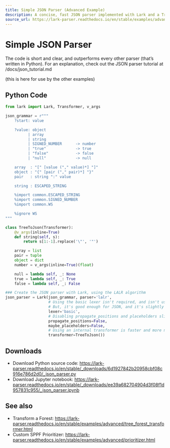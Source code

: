 ```yaml
---
title: Simple JSON Parser (Advanced Example)
description: A concise, fast JSON parser implemented with Lark and a Transformer; includes the full grammar and parser configuration.
source_url: https://lark-parser.readthedocs.io/en/stable/examples/advanced/_json_parser.html
---
```


# Simple JSON Parser

The code is short and clear, and outperforms every other parser (that’s written in Python). For an explanation, check out the JSON parser tutorial at /docs/json_tutorial.md

(this is here for use by the other examples)

## Python Code

```python
from lark import Lark, Transformer, v_args

json_grammar = r"""
    ?start: value

    ?value: object
          | array
          | string
          | SIGNED_NUMBER      -> number
          | "true"             -> true
          | "false"            -> false
          | "null"             -> null

    array  : "[" [value ("," value)*] "]"
    object : "{" [pair ("," pair)*] "}"
    pair   : string ":" value

    string : ESCAPED_STRING

    %import common.ESCAPED_STRING
    %import common.SIGNED_NUMBER
    %import common.WS

    %ignore WS
"""

class TreeToJson(Transformer):
    @v_args(inline=True)
    def string(self, s):
        return s[1:-1].replace('\"', '"')

    array = list
    pair = tuple
    object = dict
    number = v_args(inline=True)(float)

    null = lambda self, _: None
    true = lambda self, _: True
    false = lambda self, _: False

### Create the JSON parser with Lark, using the LALR algorithm
json_parser = Lark(json_grammar, parser='lalr',
                   # Using the basic lexer isn't required, and isn't usually recommended.
                   # But, it's good enough for JSON, and it's slightly faster.
                   lexer='basic',
                   # Disabling propagate_positions and placeholders slightly improves speed
                   propagate_positions=False,
                   maybe_placeholders=False,
                   # Using an internal transformer is faster and more memory efficient
                   transformer=TreeToJson())
```

## Downloads

- Download Python source code: https://lark-parser.readthedocs.io/en/stable/_downloads/6d1927842b20958cbf08c916e786d2d0/_json_parser.py
- Download Jupyter notebook: https://lark-parser.readthedocs.io/en/stable/_downloads/ee39a682704904d3f08f1d957831c955/_json_parser.ipynb

## See also

- Transform a Forest: https://lark-parser.readthedocs.io/en/stable/examples/advanced/tree_forest_transformer.html
- Custom SPPF Prioritizer: https://lark-parser.readthedocs.io/en/stable/examples/advanced/prioritizer.html
